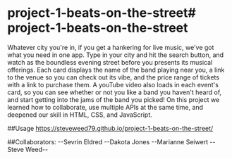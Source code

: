 # project-1-beats-on-the-street\# project-1-beats-on-the-street

Whatever city you're in, if you get a hankering for live music, we've got what you need in one app.
Type in your city and hit the search button, and watch as the boundless evening street before you presents its musical offerings.
Each card displays the name of the band playing near you, a link to the venue so you can check out its vibe, and the price range of tickets with a link to purchase them.
A youTube video also loads in each event's card, so you can see whether or not you like a band you haven't heard of, and start getting into the jams of the band you picked!
On this project we learned how to collaborate, use multiple APIs at the same time, and deepened our skill in HTML, CSS, and JavaScript.

##Usage
https://steveweed79.github.io/project-1-beats-on-the-street/

##Collaborators:
--Sevrin Eldred
--Dakota Jones
--Marianne Seiwert
--Steve Weed--
